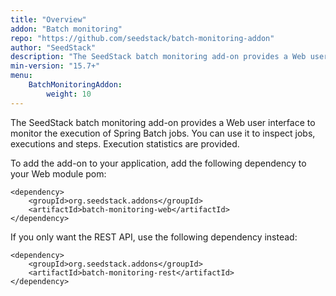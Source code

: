 ```yaml
---
title: "Overview"
addon: "Batch monitoring"
repo: "https://github.com/seedstack/batch-monitoring-addon"
author: "SeedStack"
description: "The SeedStack batch monitoring add-on provides a Web user interface to monitor the execution of Spring Batch jobs."
min-version: "15.7+"
menu:
    BatchMonitoringAddon:
        weight: 10
---
```


The SeedStack batch monitoring add-on provides a Web user interface to monitor the execution of Spring Batch jobs. You
can use it to inspect jobs, executions and steps. Execution statistics are provided.

To add the add-on to your application, add the following dependency to your Web module pom:

    <dependency>
    	<groupId>org.seedstack.addons</groupId>
    	<artifactId>batch-monitoring-web</artifactId>
    </dependency>

If you only want the REST API, use the following dependency instead:

    <dependency>
    	<groupId>org.seedstack.addons</groupId>
    	<artifactId>batch-monitoring-rest</artifactId>
    </dependency>
